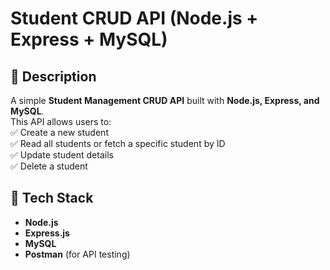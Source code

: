 # Student CRUD API (Node.js + Express + MySQL)

## 📌 Description  
A simple **Student Management CRUD API** built with **Node.js, Express, and MySQL**.  
This API allows users to:  
✅ Create a new student  
✅ Read all students or fetch a specific student by ID  
✅ Update student details  
✅ Delete a student  

## 🚀 Tech Stack  
- **Node.js**  
- **Express.js**  
- **MySQL**  
- **Postman** (for API testing)  

